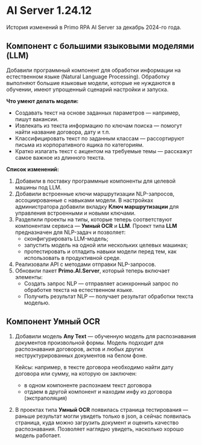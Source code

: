 # AI Server 1.24.12

История изменений в Primo RPA AI Server за декабрь 2024-го года.

## Компонент с большими языковыми моделями (LLM)

Добавили программный компонент для обработки информации на естественном языке (Natural Language Processing). Обработку выполняют большие языковые модели, которые не нуждаются в обучении, имеют упрощенный сценарий настройки и запуска.

**Что умеют делать модели:**
* Создавать текст на основе заданных параметров — например, пишут вакансии.
* Извлекать из текста информацию по ключам поиска — помогут найти название договора, дату и т.п.
* Классифицировать текст по заданным классам — рассортируют письма из корпоративного ящика по категориям.
* Кратко излагать текст с акцентом на требуемые темы — расскажут самое важное из длинного текста.

**Список изменений:**
1. Добавили в поставку программные компоненты для целевой машины под LLM.
1. Добавили встроенные ключи маршрутизации NLP-запросов, ассоциированные с навыками модели. В настройках администратора добавили вкладку **Ключ маршрутизации** для управления встроенными и новыми ключами.
1. Разделили проекты на типы, которые теперь соответствуют компонентам сервиса — **Умный OCR** и **LLM**. Проект типа **LLM** предназначен для NLP-задач и позволяет:
   * сконфигурировать LLM-модель;
   * запустить модель на одной или нескольких целевых машинах;  
   * протестировать и отладить навыки модели перед тем, как использовать в продуктивной среде.
1. Реализовали API с методами отправки NLP-запросов.
1. Обновили пакет **Primo.AI.Server**, который теперь включает элементы:
   * Создать запрос NLP — отправляет асинхронный запрос по обработке текста на естественном языке.
   * Получить результат NLP — получает результат обработки текста моделью.
     

## Компонент Умный OCR

1. Добавили модель **Any Text** — обученную модель для распознавания документов произвольной формы. Модель подходит для распознавания договоров, актов и любых других неструктурированных документов на белом фоне.

   Кейсы: например, в тексте договора необходимо найти дату договора или сумму, на которую он заключен:
   * в одном компоненте распознаем текст договора
   * отдаем в другой компонент и находим инфу из договора (экстраполяция)
1. В проектах типа **Умный OCR** появилась страница тестирования — раньше результат могли увидеть только в json, а сейчас появилась страница, куда можно загрузить документ и оценить качество распознавания. Позволяет наглядно увидеть, насколько хорошо модель работает.

